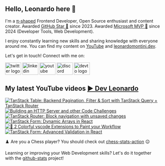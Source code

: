 ## Hello, Leonardo here 👋

I'm a [π-shaped](https://youtu.be/Dje_jaiMnYg) Frontend Developer, Open Source enthusiast and content creator. Awarded [GitHub Star 🌟](https://stars.github.com/profiles/Balastrong/) since 2023. Awarded [Microsoft MVP 🔷](https://mvp.microsoft.com/en-US/mvp/profile/51d820c5-949f-4961-aec5-09e34035cb24) since 2024 (Developer Tools, Web Development).

I enjoy constantly learning new skills and sharing knowledge with everyone around me. You can find my content on [YouTube](https://www.youtube.com/c/DevLeonardo?sub_confirmation=1) and [leonardomontini.dev](https://leonardomontini.dev).

Let's get in touch! Connect with me on:

<div align="left">
  <a href="https://twitter.com/Balastrong" target="_blank"><img src="https://raw.githubusercontent.com/maurodesouza/profile-readme-generator/master/src/assets/icons/social/twitter/default.svg" width="52" height="40" alt="twitter logo" /></a>
  <a href="https://www.linkedin.com/in/leonardo-montini/" target="_blank"><img src="https://raw.githubusercontent.com/maurodesouza/profile-readme-generator/master/src/assets/icons/social/linkedin/default.svg" width="52" height="40" alt="linkedin logo" /></a>
  <a href="https://www.youtube.com/c/DevLeonardo?sub_confirmation=1" target="_blank"><img src="https://raw.githubusercontent.com/maurodesouza/profile-readme-generator/master/src/assets/icons/social/youtube/default.svg" width="52" height="40" alt="youtube logo" /></a>
  <a href="https://discord.gg/bqwyEa6We6" target="_blank"><img src="https://raw.githubusercontent.com/maurodesouza/profile-readme-generator/master/src/assets/icons/social/discord/default.svg" width="52" height="40" alt="discord logo" /></a>
  <a href="https://dev.to/balastrong" target="_blank"><img src="https://raw.githubusercontent.com/maurodesouza/profile-readme-generator/master/src/assets/icons/social/devto/default.svg" width="52" height="40" alt="devto logo" /></a>
</div>

## My latest YouTube videos [▶️ Dev Leonardo](https://www.youtube.com/@DevLeonardo?sub_confirmation=1)

<!-- BEGIN YOUTUBE-CARDS -->
[![TanStack Table: Backend Pagination, Filter & Sort with TanStack Query + TanStack Router](https://ytcards.demolab.com/?id=F4zshDInsJY&title=TanStack+Table%3A+Backend+Pagination%2C+Filter+%26+Sort+with+TanStack+Query+%2B+TanStack+Router&lang=en&timestamp=1719313219&background_color=%230d1117&title_color=%23ffffff&stats_color=%23dedede&max_title_lines=1&width=250&border_radius=5&duration=871 "TanStack Table: Backend Pagination, Filter & Sort with TanStack Query + TanStack Router")](https://www.youtube.com/watch?v=F4zshDInsJY)
[![Building an HTTP Server and other Code Challenges](https://ytcards.demolab.com/?id=5rmn5718eAc&title=Building+an+HTTP+Server+and+other+Code+Challenges&lang=en&timestamp=1718709310&background_color=%230d1117&title_color=%23ffffff&stats_color=%23dedede&max_title_lines=1&width=250&border_radius=5&duration=449 "Building an HTTP Server and other Code Challenges")](https://www.youtube.com/watch?v=5rmn5718eAc)
[![TanStack Router: Block navigation with unsaved changes](https://ytcards.demolab.com/?id=1yuvNOKb8S8&title=TanStack+Router%3A+Block+navigation+with+unsaved+changes&lang=en&timestamp=1718103601&background_color=%230d1117&title_color=%23ffffff&stats_color=%23dedede&max_title_lines=1&width=250&border_radius=5&duration=272 "TanStack Router: Block navigation with unsaved changes")](https://www.youtube.com/watch?v=1yuvNOKb8S8)
[![TanStack Form: Dynamic Arrays in React](https://ytcards.demolab.com/?id=0IPPHdjvrzk&title=TanStack+Form%3A+Dynamic+Arrays+in+React&lang=en&timestamp=1717498800&background_color=%230d1117&title_color=%23ffffff&stats_color=%23dedede&max_title_lines=1&width=250&border_radius=5&duration=413 "TanStack Form: Dynamic Arrays in React")](https://www.youtube.com/watch?v=0IPPHdjvrzk)
[![🌈 2 Colorful vscode Extensions to Paint your Workflow](https://ytcards.demolab.com/?id=bvaSo3tip2g&title=%F0%9F%8C%88+2+Colorful+vscode+Extensions+to+Paint+your+Workflow&lang=en&timestamp=1716894035&background_color=%230d1117&title_color=%23ffffff&stats_color=%23dedede&max_title_lines=1&width=250&border_radius=5&duration=219 "🌈 2 Colorful vscode Extensions to Paint your Workflow")](https://www.youtube.com/watch?v=bvaSo3tip2g)
[![TanStack Form: Advanced Validation in React](https://ytcards.demolab.com/?id=Pys2ExswZT0&title=TanStack+Form%3A+Advanced+Validation+in+React&lang=en&timestamp=1716289219&background_color=%230d1117&title_color=%23ffffff&stats_color=%23dedede&max_title_lines=1&width=250&border_radius=5&duration=485 "TanStack Form: Advanced Validation in React")](https://www.youtube.com/watch?v=Pys2ExswZT0)
<!-- END YOUTUBE-CARDS -->

♟️ Are you a Chess player? You should check out [chess-stats-action](https://github.com/Balastrong/chess-stats-action) 😉

Learning or improving your Web Development skills? Let's do it together with the [github-stats](https://github.com/Balastrong/github-stats) project!
